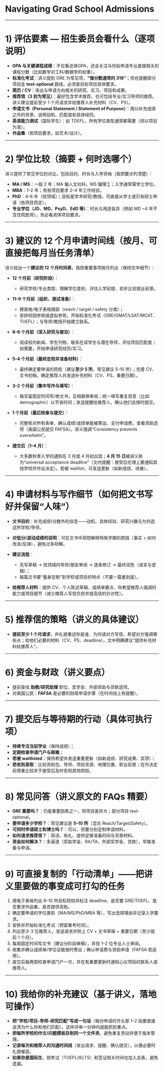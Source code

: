 # Navigating Grad School Admissions

---

# 1) 评估要素 — 招生委员会看什么（逐项说明）

* **GPA 与关键课程成绩**：不仅看总体GPA，还会关注与你拟申请专业直接相关的课程分数（比如数学对工科/数据学的权重）。
* **标准化考试**：讲义提到 GRE 为常见项，**“强分数通常约 318”**；但也提醒部分项目走 **test-optional** 路线，必须查目标项目具体要求。
* **简历 / CV**：突出与申请方向相关的研究、实习、项目和成果。
* **推荐信（3 封为常见）**：最好包含学术推荐，也可包括专业/实习导师的推荐。讲义建议提前至少 1 个月请求并给推荐人补充材料（CV、PS）。
* **申请文书（Personal Statement / Statement of Purpose）**：用以补充成绩之外的背景，说明动机、匹配度和具体经历。
* **英语能力测试**（国际学生）：如 TOEFL，所有学位类型通常都需要（但以项目为准）。
* **作品集**（若项目要求，如艺术/设计）。

---

# 2) 学位比较（摘要 + 何时选哪个）

讲义提供了常见学位的对比，包括目的、时长与入学资格（我把要点列清楚）：

* **MA / MS**：一般 2 年；MA 偏人文社科，MS 偏理工；入学通常需学士学位。
* **MBA**：1–2 年；有些项目要求 2–4 年工作经验。
* **PhD**：4–6 年（视领域）；目标是学术研究/教授。可直接从学士或已有硕士申请（依项目而定）。
* **专业学位（JD、MD、PsyD、EdD 等）**：时长与用途各异（例如 MD ~4 年不含住院医师）。务必看具体项目要求。

---

# 3) 建议的 12 个月申请时间线（按月、可直接把每月当任务清单）

讲义给出一个**建议的 12 个月时间表**，我把重要事项按月列出（保持文中细节）：

* **12 个月前（研究阶段）**：

  * 研究学校/专业类型、理解学位差别、评估入学前提、初步比较就业前景。

* **11–9 个月前（组织、测试准备）**：

  * 建表格/电子表格跟踪（reach / target / safety 分类）；
  * 安排校园参观或虚拟参观，开始标准化考试（GRE/GMAT/LSAT/MCAT、TOEFL）；与导师/教授开始建立联系。

* **8–6 个月前（深入研究与接洽）**：

  * 阅读校内新闻、学生刊物，联系在读学生与潜在导师，评估项目匹配度；如需要，开始申请研究经历/实习。

* **5–4 个月前（最终定校并准备材料）**：

  * 最终确定要申请的院校（建议**至少 5 所**，常见建议 5–10 所）；完善 CV、文书初稿，确定推荐人并发送补充材料（CV、PS、重要日期）。

* **3–2 个月前（集中写作与填写）**：

  * 每天留固定时间写/修文书，互相替换审阅；统一填写重复信息（比如 demographic）以节省时间；发送提醒给推荐人，确认他们会按时提交。

* **1 个月前（最后检查与提交）**：

  * 完整核对所有表单、确认成绩/成绩单能被寄出、支付申请费、查看资助选项（美国公民提交 FAFSA）。讲义强调“Consistency prevents overwhelm”。

* **提交后（1–4 月）**：

  * 大多数秋季入学的通知在 3 月或 4 月初出现；**4 月 15 日**被讲义称为“universal acceptance deadline”（文内提醒：接受后伦理上要通知其他学校并作出决定）。若被 waitlist，可发送更新（如新成绩、进展）。

---

# 4) 申请材料与写作细节（如何把文书写好并保留“人味”）

* **文书目的**：补充成绩/分数外的信息——动机、具体经验、研究兴趣与为何选这所学校/导师。
* **对低分/波动成绩的说明**：可在文书中简短解释特殊学期的原因（事实 + 如何改进/反弹），避免过多辩解。
* **建议流程**：

  * 先写草稿 → 找领域内导师/朋友审阅 → 逐条修订 → 最终润色（语言与逻辑）；
  * 每篇文书要“量身定制”到学校或项目的特点（不要一篇套到底）。
* **给推荐人材料**：提供 CV、个人陈述草稿、成绩单要点、你希望推荐人强调的能力或项目细节（减少推荐人写信负担并提高信的针对性）。

---

# 5) 推荐信的策略（讲义的具体建议）

* **提前至少 1 个月请求**，并礼貌重述你是谁、为何请对方写信、希望对方强调哪些点；给他们必要的材料（CV、PS、deadline）。文中明确建议“提供补充材料给推荐人”。

---

# 6) 资金与财政（讲义要点）

* 提前查找 **助教/研究助理** 职位、奖学金、外部资助与贷款选项。
* 对美国公民：**FAFSA** 是必要的财政申请步骤（在时间线上有提醒）。

---

# 7) 提交后与等待期的行动（具体可执行项）

* **持续专注当前学业**（保持成绩）；
* **定期检查申请门户与邮箱**；
* **若被 waitlisted**：保持希望并发送重要更新（如新成绩、研究成果、奖项）；
* **若收到录取**：比较资助包、导师、项目资源、地理位置、职业前景；在作决定前慎重比较并于接受后及时告知其他院校。

---

# 8) 常见问答（讲义原文的 FAQs 精要）

* **GRE 重要吗？**：仍是重要因素之一，但项目差异大；部分项目 test-optional。
* **要申请多少学校？**：常见建议是 **5–10 所**（混合 Reach/Target/Safety）。
* **可同时申请硕士和博士吗？**：可以，但要分别定制申请材料。
* **如何请求推荐信？**：简洁、有礼、提供足够准备时间与背景材料。
* **资金如何解决？**：多渠道（奖助学金、RA/TA、外部奖学金、贷款），早做准备与申请。

---

# 9) 可直接复制的「行动清单」——把讲义里要做的事变成可打勾的任务

1. 用电子表格列出 8–10 所目标院校并标注 deadline、是否要 GRE/TOEFL、是否要求作品集、是否提供资助。
2. 确定要申请的学位类型（MA/MS/PhD/MBA 等），写出选择理由并记录入学要求。
3. 安排并开始标准化考试（预留重考时间）。
4. 列出至少 3 位推荐人，发送请求并附上 CV + 文书草稿 + 重要日期（至少提前 1 个月）。
5. 每周固定时间写文书（建议分阶段审稿），并找 1–2 位专业人士审阅。
6. 收集并确认成绩单/学位证能按时寄出；确认申请费与资助申请（FAFSA 若适用）。
7. 提交后每两周检查申请门户一次，并在有重要更新时通知心仪项目的联系人或推荐人。

---

# 10) 我给你的补充建议（基于讲义，落地可操作）

* **把“学校/项目-导师-研究匹配”写成一句话**（每份申请的开头那 1–2 段要直接说清为什么你和他们匹配）。这样评审一分钟内就能抓到重点。
* **把每所学校的作文/问题模板存到同一个文件夹**，避免重复劳动并便于版本管理。
* **记录每次和推荐人的沟通时间线**（发出请求、提醒、确认提交），以便必要时礼貌催促。
* **如果你是国际生**，把考试（TOEFL/IELTS）和签证相关时间也加入总表，避免遗漏。
